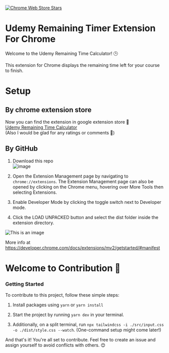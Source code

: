 [![Chrome Web Store Stars](https://img.shields.io/chrome-web-store/stars/klpecghaflmikhifcnphellhoacmnibg?style=for-the-badge&label=Rate%20Us&labelColor=%232D2F31&color=%235624d0)](https://chromewebstore.google.com/detail/klpecghaflmikhifcnphellhoacmnibg)

# Udemy Remaining Timer Extension For Chrome

Welcome to the Udemy Remaining Time Calculator! 🕒

This extension for Chrome displays the remaining time left for your course to finish. 

# Setup

## By chrome extension store
Now you can find the extension in google extension store 🙂  
[Udemy Remaining Time Calculator](https://chromewebstore.google.com/detail/klpecghaflmikhifcnphellhoacmnibg)  
(Also I would be glad for any ratings or comments 🙂)

## By GitHub
1. Download this repo  
![image](https://user-images.githubusercontent.com/35309972/196002502-79932428-d045-4110-ba01-1f09f5666499.png)

2. Open the Extension Management page by navigating to `chrome://extensions`. The Extension Management page can also be opened by clicking on the Chrome menu, hovering over More Tools then selecting Extensions.  
3. Enable Developer Mode by clicking the toggle switch next to Developer mode.  
4. Click the LOAD UNPACKED button and select the dist folder inside the extension directory.  

![This is an image](https://wd.imgix.net/image/BrQidfK9jaQyIHwdw91aVpkPiib2/iYdLKFsJ1KSVGLhbLRvS.png?auto=format&w=650)

More info at https://developer.chrome.com/docs/extensions/mv2/getstarted/#manifest


# Welcome to Contribution 🎉

### Getting Started
To contribute to this project, follow these simple steps:

1. Install packages using `yarn` or `yarn install`
   
2. Start the project by running `yarn dev` in your terminal.

3. Additionally, on a split terminal, run `npx tailwindcss -i ./src/input.css -o ./dist/style.css --watch`. (One-command setup might come later!)

And that's it! You're all set to contribute. Feel free to create an issue and assign yourself to avoid conflicts with others. 😊
